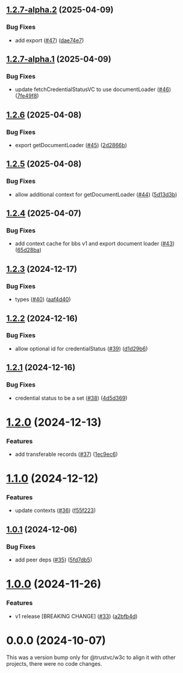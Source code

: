 ## [1.2.7-alpha.2](https://github.com/TrustVC/w3c/compare/@trustvc/w3c@1.2.7-alpha.1...@trustvc/w3c@1.2.7-alpha.2) (2025-04-09)


### Bug Fixes

* add export ([#47](https://github.com/TrustVC/w3c/issues/47)) ([dae74e7](https://github.com/TrustVC/w3c/commit/dae74e779e8f26dcd84f63e9baea905d2eca91fc))

## [1.2.7-alpha.1](https://github.com/TrustVC/w3c/compare/@trustvc/w3c@1.2.6...@trustvc/w3c@1.2.7-alpha.1) (2025-04-09)


### Bug Fixes

* update fetchCredentialStatusVC to use documentLoader ([#46](https://github.com/TrustVC/w3c/issues/46)) ([7fe49f8](https://github.com/TrustVC/w3c/commit/7fe49f8e5a01cf36f4fdd87bccd72f87554a9072))

## [1.2.6](https://github.com/TrustVC/w3c/compare/@trustvc/w3c@1.2.5...@trustvc/w3c@1.2.6) (2025-04-08)


### Bug Fixes

* export getDocumentLoader ([#45](https://github.com/TrustVC/w3c/issues/45)) ([2d2866b](https://github.com/TrustVC/w3c/commit/2d2866b81514ce44a477a6f127c1a7329df58f61))

## [1.2.5](https://github.com/TrustVC/w3c/compare/@trustvc/w3c@1.2.4...@trustvc/w3c@1.2.5) (2025-04-08)


### Bug Fixes

* allow additional context for getDocumentLoader ([#44](https://github.com/TrustVC/w3c/issues/44)) ([5d13d3b](https://github.com/TrustVC/w3c/commit/5d13d3b75eda8a6e8e071515b101b1d69333807a))

## [1.2.4](https://github.com/TrustVC/w3c/compare/@trustvc/w3c@1.2.3...@trustvc/w3c@1.2.4) (2025-04-07)


### Bug Fixes

* add context cache for bbs v1 and export document loader ([#43](https://github.com/TrustVC/w3c/issues/43)) ([65d28ba](https://github.com/TrustVC/w3c/commit/65d28bab684344fe325a1c636fb99c77242d3e72))

## [1.2.3](https://github.com/TrustVC/w3c/compare/@trustvc/w3c@1.2.2...@trustvc/w3c@1.2.3) (2024-12-17)


### Bug Fixes

* types ([#40](https://github.com/TrustVC/w3c/issues/40)) ([aaf4d40](https://github.com/TrustVC/w3c/commit/aaf4d40a7d2551f96adf7cb7e0b68bfeba12c795))

## [1.2.2](https://github.com/TrustVC/w3c/compare/@trustvc/w3c@1.2.1...@trustvc/w3c@1.2.2) (2024-12-16)


### Bug Fixes

* allow optional id for credentialStatus ([#39](https://github.com/TrustVC/w3c/issues/39)) ([d1d29b6](https://github.com/TrustVC/w3c/commit/d1d29b6d7b8fc5f1ed5fb5becc223bc6943b1bcf))

## [1.2.1](https://github.com/TrustVC/w3c/compare/@trustvc/w3c@1.2.0...@trustvc/w3c@1.2.1) (2024-12-16)


### Bug Fixes

* credential status to be a set ([#38](https://github.com/TrustVC/w3c/issues/38)) ([4d5d369](https://github.com/TrustVC/w3c/commit/4d5d3696d45c82e77bdf6458cccdb132fbbe20d5))

# [1.2.0](https://github.com/TrustVC/w3c/compare/@trustvc/w3c@1.1.0...@trustvc/w3c@1.2.0) (2024-12-13)


### Features

* add transferable records ([#37](https://github.com/TrustVC/w3c/issues/37)) ([1ec9ec6](https://github.com/TrustVC/w3c/commit/1ec9ec634c9a4824a895ab03233904411a19883c))

# [1.1.0](https://github.com/TrustVC/w3c/compare/@trustvc/w3c@1.0.1...@trustvc/w3c@1.1.0) (2024-12-12)


### Features

* update contexts ([#36](https://github.com/TrustVC/w3c/issues/36)) ([f55f223](https://github.com/TrustVC/w3c/commit/f55f22329caa8e4b61b5fb642defdc5523edce6a))

## [1.0.1](https://github.com/TrustVC/w3c/compare/@trustvc/w3c@1.0.0...@trustvc/w3c@1.0.1) (2024-12-06)


### Bug Fixes

* add peer deps ([#35](https://github.com/TrustVC/w3c/issues/35)) ([5fd7db5](https://github.com/TrustVC/w3c/commit/5fd7db5c40c6803a4f5d5ab28b2b15499e0a5ee7))

# [1.0.0](https://github.com/TrustVC/w3c/compare/@trustvc/w3c@0.0.0...@trustvc/w3c@1.0.0) (2024-11-26)


### Features

* v1 release [BREAKING CHANGE] ([#33](https://github.com/TrustVC/w3c/issues/33)) ([a2bfb4d](https://github.com/TrustVC/w3c/commit/a2bfb4d8c2ae2582c1ed8a992ea262b0a2fd1353))

# 0.0.0 (2024-10-07)

This was a version bump only for @trustvc/w3c to align it with other projects, there were no code changes.
